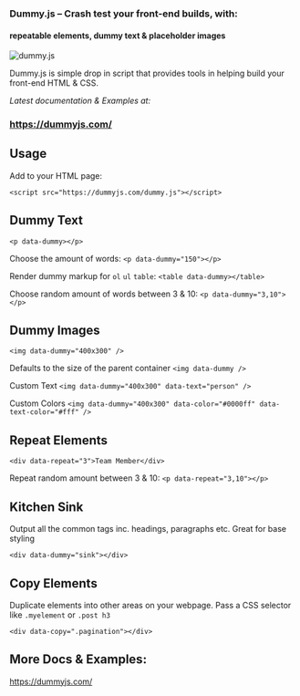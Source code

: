 
### Dummy.js – Crash test your front-end builds, with:
#### repeatable elements, dummy text & placeholder images

![dummy.js](https://user-images.githubusercontent.com/1904774/30825787-1ef4c8aa-a1e9-11e7-843c-3c8e685a98a4.png)

Dummy.js is simple drop in script that provides tools in helping build your front-end HTML & CSS.

_Latest documentation & Examples at:_
### https://dummyjs.com/


## Usage

Add to your HTML page:

`<script src="https://dummyjs.com/dummy.js"></script>`

## Dummy Text

`<p data-dummy></p>`

Choose the amount of words:
`<p data-dummy="150"></p>`

Render dummy markup for `ol` `ul` `table`:
`<table data-dummy></table>`

Choose random amount of words between 3 & 10:
`<p data-dummy="3,10"></p>`

## Dummy Images

`<img data-dummy="400x300" />`

Defaults to the size of the parent container
`<img data-dummy />`

Custom Text
`<img data-dummy="400x300" data-text="person" />`

Custom Colors
`<img data-dummy="400x300" data-color="#0000ff" data-text-color="#fff" />`

## Repeat Elements

`<div data-repeat="3">Team Member</div>`

Repeat random amount between 3 & 10:
`<p data-repeat="3,10"></p>`

## Kitchen Sink

Output all the common tags inc. headings, paragraphs etc. Great for base styling

`<div data-dummy="sink"></div>`

## Copy Elements

Duplicate elements into other areas on your webpage. Pass a CSS selector like `.myelement` or `.post h3`

`<div data-copy=".pagination"></div>`

## More Docs & Examples:

https://dummyjs.com/
